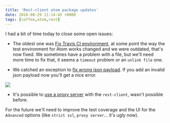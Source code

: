 ```yaml
---
title: 'Rest-client atom package updates'
date: 2016-08-29 11:14:45 +0000
tags: [coffee,atom,rest]
---
```

I had a bit of time today to close some open issues:

* The oldest one was [Fix Travis CI environment](https://github.com/ddavison/rest-client/pull/48), at some point the way the test environment for Atom works changed and we were outdated, that's now fixed. We sometimes have a problem with a file, but we'll need more time to fix that, it seems a `timeout` problem or an `unlink file` one.

* We catched an exception to [fix wrong json payload](https://github.com/ddavison/rest-client/pull/50). If you add an invalid json payload now you'll get a nice error.

![](/content/images/2016/08/Screen-Shot-2016-08-29-at-13-12-54.png)

* It's possible to [use a proxy server](https://github.com/ddavison/rest-client/pull/49) with the `rest-client`, wasn't possible before.

For the future we'll need to improve the test coverage and the UI for the `Advanced` options (like `strict ssl`, `proxy server`... it's ugly now).
